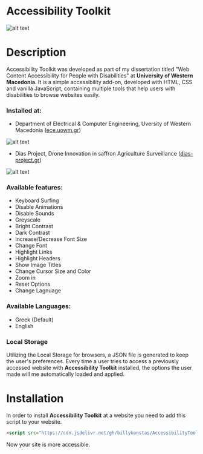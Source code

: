 # Accessibility Toolkit 

![alt text](https://github.com/billykonstas/AccessibilityToolkit/blob/main/images/acc_toolkit.png)

# Description
Accessibility Toolkit was developed as part of my dissertation titled "Web Content Accessibility for People with Disabilities" at **University of Western Macedonia**. It is a simple accessibility add-on, developed with HTML, CSS and vanilla JavaScript, containing multiple tools that help users with disabilities to browse websites easily.

### Installed at:

* Department of Electrical & Computer Engineering, Uversity of Western Macedonia ([ece.uowm.gr](https://ece.uowm.gr/))

![alt text](https://github.com/billykonstas/AccessibilityToolkit/blob/main/images/ece_acc_toolkit.png)

* Dias Project, Drone Innovation in saffron Agriculture Surveillance ([dias-project.gr](http://dias-project.gr//))

![alt text](https://github.com/billykonstas/AccessibilityToolkit/blob/main/images/dias_acc_toolkit.png)


### Available features:

* Keyboard Surfing
* Disable Animations
* Disable Sounds
* Greyscale
* Bright Contrast
* Dark Contrast
* Increase/Decrease Font Size
* Change Font
* Highlight Links
* Highlight Headers
* Show Image Titles
* Change Cursor Size and Color
* Zoom in
* Reset Options
* Change Lagnuage

### Available Languages:

* Greek (Default)
* English

### Local Storage
Utilizing the Local Storage for browsers, a JSON file is generated to keep the user's preferences. Every time a user tries to access a previously accessed website with **Accessibility Toolkit** installed, the options the user made will me automatically loaded and applied.

# Installation 
In order to install **Accessibility Toolkit** at a website you need to add this script to your website.
```HTML
<script src="https://cdn.jsdelivr.net/gh/billykonstas/AccessibilityToolkit@main/toolkit.min.js"></script>   
```
Now your site is more accessible.

